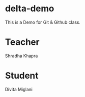 # delta-demo
This is a Demo for Git &amp; Github class.

# Teacher
Shradha Khapra

# Student
Divita Miglani